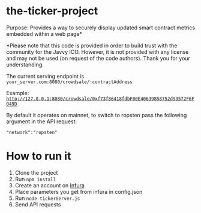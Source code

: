 # the-ticker-project
Purpose: Provides a way to securely display updated smart contract metrics embedded within a web page*

*Please note that this code is provided in order to build trust with the community for the Javvy ICO. However, it is not provided with any license and may not be used (on request of the code authors). Thank you for your understanding.

The current serving endpoint is <code>your_server.com:8080/crowdsale/:contractAddress</code>

Example: <code>http://127.0.0.1:8080/crowdsale/0xf73f86418fdbF00E40639858752d93572F6F049D</code>

By default it operates on mainnet, to switch to ropsten pass the following argument in the API request:

<code>"network":"ropsten"</code>


# How to run it
1. Clone the project
2. Run <code>npm install</code>
3. Create an account on <a href="https://infura.io/">Infura</a>
4. Place parameters you get from infura in config.json
5. Run <code>node tickerServer.js</code>
6. Send API requests
